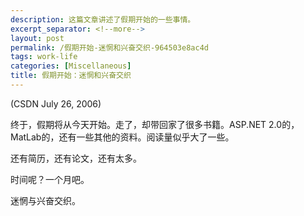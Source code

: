 ```yaml
---
description: 这篇文章讲述了假期开始的一些事情。
excerpt_separator: <!--more-->
layout: post
permalink: /假期开始-迷惘和兴奋交织-964503e8ac4d
tags: work-life
categories: [Miscellaneous]
title: 假期开始：迷惘和兴奋交织
---
```

(CSDN July 26, 2006)

终于，假期将从今天开始。走了，却带回家了很多书籍。ASP.NET 2.0的，MatLab的，还有一些其他的资料。阅读量似乎大了一些。

还有简历，还有论文，还有太多。

时间呢？一个月吧。

迷惘与兴奋交织。
<!--more-->